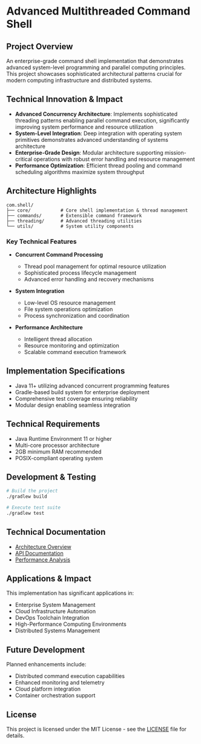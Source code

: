 # Advanced Multithreaded Command Shell

## Project Overview
An enterprise-grade command shell implementation that demonstrates advanced system-level programming and parallel computing principles. This project showcases sophisticated architectural patterns crucial for modern computing infrastructure and distributed systems.

## Technical Innovation & Impact
- **Advanced Concurrency Architecture**: Implements sophisticated threading patterns enabling parallel command execution, significantly improving system performance and resource utilization
- **System-Level Integration**: Deep integration with operating system primitives demonstrates advanced understanding of systems architecture
- **Enterprise-Grade Design**: Modular architecture supporting mission-critical operations with robust error handling and resource management
- **Performance Optimization**: Efficient thread pooling and command scheduling algorithms maximize system throughput

## Architecture Highlights
```
com.shell/
├── core/           # Core shell implementation & thread management
├── commands/       # Extensible command framework
├── threading/      # Advanced threading utilities
└── utils/          # System utility components
```

### Key Technical Features
- **Concurrent Command Processing**
  - Thread pool management for optimal resource utilization
  - Sophisticated process lifecycle management
  - Advanced error handling and recovery mechanisms

- **System Integration**
  - Low-level OS resource management
  - File system operations optimization
  - Process synchronization and coordination

- **Performance Architecture**
  - Intelligent thread allocation
  - Resource monitoring and optimization
  - Scalable command execution framework

## Implementation Specifications
- Java 11+ utilizing advanced concurrent programming features
- Gradle-based build system for enterprise deployment
- Comprehensive test coverage ensuring reliability
- Modular design enabling seamless integration

## Technical Requirements
- Java Runtime Environment 11 or higher
- Multi-core processor architecture
- 2GB minimum RAM recommended
- POSIX-compliant operating system

## Development & Testing
```bash
# Build the project
./gradlew build

# Execute test suite
./gradlew test
```

## Technical Documentation
- [Architecture Overview](docs/architecture/README.md)
- [API Documentation](docs/api/README.md)
- [Performance Analysis](docs/performance/README.md)

## Applications & Impact
This implementation has significant applications in:
- Enterprise System Management
- Cloud Infrastructure Automation
- DevOps Toolchain Integration
- High-Performance Computing Environments
- Distributed Systems Management

## Future Development
Planned enhancements include:
- Distributed command execution capabilities
- Enhanced monitoring and telemetry
- Cloud platform integration
- Container orchestration support

## License
This project is licensed under the MIT License - see the [LICENSE](LICENSE) file for details.